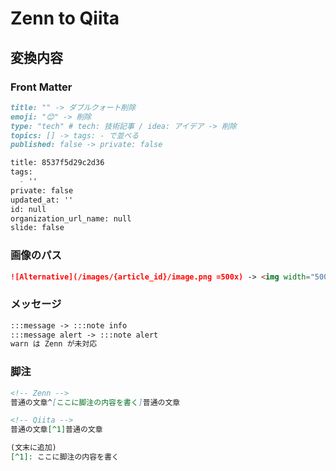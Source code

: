 # Zenn to Qiita

## 変換内容

### Front Matter

```markdown
title: "" -> ダブルクォート削除
emoji: "😊" -> 削除
type: "tech" # tech: 技術記事 / idea: アイデア -> 削除
topics: [] -> tags: - で並べる
published: false -> private: false

title: 8537f5d29c2d36
tags:
  - ''
private: false
updated_at: ''
id: null
organization_url_name: null
slide: false
```

### 画像のパス

```markdown
![Alternative](/images/{article_id}/image.png =500x) -> <img width="500x" src="https://raw.githubusercontent.com/aYukiYoshida/tips/main/images/{article_id}/image.png" alt="Alternative">
```

### メッセージ

```markdown
:::message -> :::note info
:::message alert -> :::note alert
warn は Zenn が未対応
```

### 脚注

```markdown
<!-- Zenn -->
普通の文章^[ここに脚注の内容を書く]普通の文章

<!-- Qiita -->
普通の文章[^1]普通の文章

(文末に追加)
[^1]: ここに脚注の内容を書く
```
